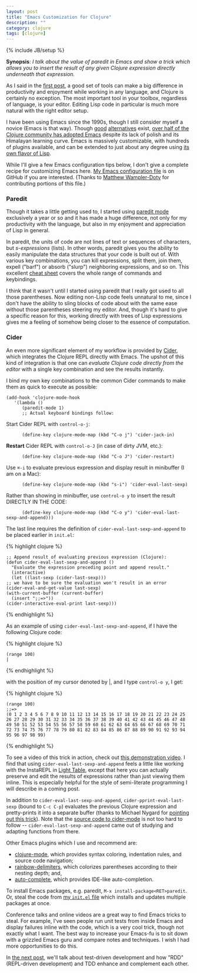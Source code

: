 ```yaml
---
layout: post
title: "Emacs Customization for Clojure"
description: ""
category: clojure
tags: [clojure]
---
```

{% include JB/setup %}

**Synopsis**: *I talk about the value of paredit in Emacs and show a trick which allows you to insert the result of any given Clojure expression directly underneath that expression.*

As I said in the [first post](/clojure/2014/07/03/an-advanced-clojure-workflow/), a good set of tools can make a big difference in productivity and enjoyment while working in any language, and Clojure is certainly no exception.  The most important tool in your toolbox, regardless of language, is your editor. Editing Lisp code in particular is much more natural with the right editor setup.

I have been using Emacs since the 1990s, though I still consider myself a novice (Emacs is that way).  Though [good](http://lighttable.com) [alternatives](http://code.google.com/p/counterclockwise/) exist, [over half of the Clojure community has adopted Emacs](http://cemerick.com/2013/11/18/results-of-the-2013-state-of-clojure-clojurescript-survey/) despite its lack of polish and its Himalayan learning curve.  Emacs is massively customizable, with hundreds of plugins available, and can be extended to just about any degree using [its own flavor of Lisp](http://en.wikipedia.org/wiki/Emacs_Lisp).

While I'll give a few Emacs configuration tips below, I don't give a complete recipe for customizing Emacs here.  [My Emacs configuration file](https://github.com/eigenhombre/emacs-config/) is on GitHub if you are interested. (Thanks to [Matthew Wampler-Doty](https://github.com/xcthulhu/config-files) for contributing portions of this file.)

### Paredit

Though it takes a little getting used to, I started using [paredit mode](http://emacsrocks.com/e14.html) exclusively a year or so and it has made a huge difference, not only for my productivity with the language, but also in my enjoyment and appreciation of Lisp in general.

In paredit, the units of code are not lines of text or sequences of characters, but *s-expressions* (lists).  In other words, paredit gives you the ability to easily manipulate the data structures that your code is built out of.  With various key combinations, you can kill expressions, split them, join them, expell ("barf") or absorb ("slurp") neighboring expressions, and so on.  This excellent [cheat sheet](https://github.com/joelittlejohn/paredit-cheatsheet) covers the whole range of commands and keybindings.

I think that it wasn't until I started using paredit that I really got used to all those parentheses.  Now editing non-Lisp code feels unnatural to me, since I don't have the ability to sling blocks of code about with the same ease without those parentheses steering my editor.  And, though it's hard to give a specific reason for this, working directly with trees of Lisp expressions gives me a feeling of somehow being closer to the essence of computation.

### Cider

An even more significant element of my workflow is provided by [Cider](https://github.com/clojure-emacs/cider), which integrates the Clojure REPL directly with Emacs.  The upshot of this kind of integration is that one can *evaluate Clojure code directly from the editor* with a single key combination and see the results instantly.

I bind my own key combinations to the common Cider commands to make them as quick to execute as possible:

    (add-hook 'clojure-mode-hook
       '(lambda ()
          (paredit-mode 1)
          ;; Actual keyboard bindings follow:

Start Cider REPL with `control-o-j`:

          (define-key clojure-mode-map (kbd "C-o j") 'cider-jack-in)

**Restart** Cider REPL with `control-o-J` (in case of dirty JVM, etc.):

          (define-key clojure-mode-map (kbd "C-o J") 'cider-restart)

Use `⌘-i` to evaluate previous expression and display result in minibuffer (I am on a Mac):

          (define-key clojure-mode-map (kbd "s-i") 'cider-eval-last-sexp)

Rather than showing in minibuffer, use `control-o y` to insert the result DIRECTLY IN THE CODE:

          (define-key clojure-mode-map (kbd "C-o y") 'cider-eval-last-sexp-and-append)))

The last line requires the definition of `cider-eval-last-sexp-and-append` to be placed earlier in `init.el`:

{% highlight clojure %}

    ;; Append result of evaluating previous expression (Clojure):
    (defun cider-eval-last-sexp-and-append ()
      "Evaluate the expression preceding point and append result."
      (interactive)
      (let ((last-sexp (cider-last-sexp)))
	;; we have to be sure the evaluation won't result in an error
	(cider-eval-and-get-value last-sexp)
	(with-current-buffer (current-buffer)
	  (insert ";;=>"))
	(cider-interactive-eval-print last-sexp)))

{% endhighlight %}

As an example of using `cider-eval-last-sexp-and-append`, if I have the following Clojure code:

{% highlight clojure %}

    (range 100)
    |

{% endhighlight %}

with the position of my cursor denoted by |, and I type `control-o y`, I get:

{% highlight clojure %}

    (range 100)
    ;;=>
    (0 1 2 3 4 5 6 7 8 9 10 11 12 13 14 15 16 17 18 19 20 21 22 23 24 25 26 27 28 29 30 31 32 33 34 35 36 37 38 39 40 41 42 43 44 45 46 47 48 49 50 51 52 53 54 55 56 57 58 59 60 61 62 63 64 65 66 67 68 69 70 71 72 73 74 75 76 77 78 79 80 81 82 83 84 85 86 87 88 89 90 91 92 93 94 95 96 97 98 99)

{% endhighlight %}

To see a video of this trick in action, check out [this demonstration video](https://vimeo.com/99980843).  I find that using `cider-eval-last-sexp-and-append` feels a little like working with the InstaREPL in [Light Table](http://www.lighttable.com/), except that here you can actually preserve and edit the results of expressions rather than just viewing them inline.  This is especially helpful for the style of semi-literate programming I will describe in a coming post.

In addition to `cider-eval-last-sexp-and-append`, `cider-pprint-eval-last-sexp` (bound to `C-c C-p`) evaluates the previous Clojure expression and pretty-prints it into a separate buffer (thanks to Michael Nygard for [pointing out this trick](http://stackoverflow.com/questions/24232346/resize-cider-minibuffer-for-evaluated-expressions)).  Note that the [source code to cider-mode](https://github.com/clojure-emacs/cider/blob/master/cider-mode.el) is not too hard to follow -- `cider-eval-last-sexp-and-append` came out of studying and adapting functions from there.

Other Emacs plugins which I use and recommend are:

* [clojure-mode](https://github.com/clojure-emacs/clojure-mode), which provides syntax coloring, indentation rules, and source code navigation;
* [rainbow-delimiters](https://github.com/jlr/rainbow-delimiters), which colorizes parentheses according to their nesting depth; and,
* [auto-complete](https://github.com/auto-complete/auto-complete), which provides IDE-like auto-completion.

To install Emacs packages, e.g. paredit, `M-x install-package<RET>paredit`.  Or, steal the code from [my `init.el` file](https://github.com/eigenhombre/emacs-config/blob/master/init.el#L35) which installs and updates multiple packages at once.

Conference talks and online videos are a great way to find Emacs tricks to steal.  For example, I've seen people run unit tests from inside Emacs and display failures inline with the code, which is a very cool trick, though not exactly what I want.  The best way to increase your Emacs-fu is to sit down with a grizzled Emacs guru and compare notes and techniques.  I wish I had more opportunities to do this.

In [the next post](/clojure/2014/07/20/a-worfklow-tdd-rdd-and-ddd/), we'll talk about test-driven development and how "RDD" (REPL-driven development) and TDD enhance and complement each other.

